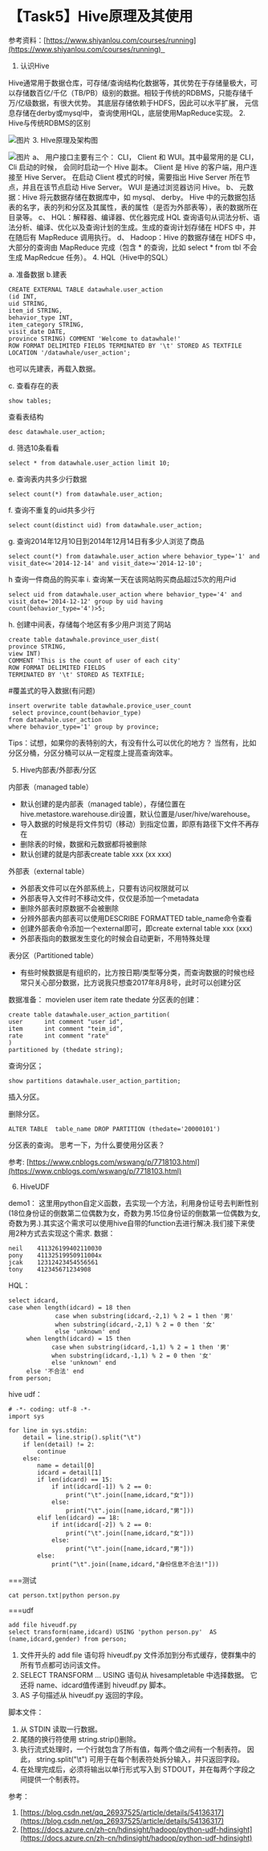 # 【Task5】Hive原理及其使用
参考资料：[https://www.shiyanlou.com/courses/running](https://www.shiyanlou.com/courses/running)  
1. 认识Hive 

Hive通常用于数据仓库，可存储/查询结构化数据等，其优势在于存储量极大，可以存储数百亿/千亿（TB/PB）级别的数据。相较于传统的RDBMS，只能存储千万/亿级数据，有很大优势。
其底层存储依赖于HDFS，因此可以水平扩展，
元信息存储在derby或mysql中，
查询使用HQL，底层使用MapReduce实现。
2. Hive与传统RDBMS的区别

![图片](https://uploader.shimo.im/f/oDAkyhkq53QNPfmS.png!thumbnail)
3. HIve原理及架构图

![图片](https://uploader.shimo.im/f/HabOpjzJvqogI6mr.png!thumbnail)
a、 用户接口主要有三个： CLI， Client 和 WUI。其中最常用的是 CLI， Cli 启动的时候，
会同时启动一个 Hive 副本。 Client 是 Hive 的客户端，用户连接至 Hive Server。
在启动 Client 模式的时候，需要指出 Hive Server 所在节点，并且在该节点启动 Hive
Server。 WUI 是通过浏览器访问 Hive。
b、 元数据：Hive 将元数据存储在数据库中，如 mysql、 derby。 Hive 中的元数据包括表的名字，表的列和分区及其属性，表的属性（是否为外部表等），表的数据所在目录等。
c、 HQL：解释器、编译器、优化器完成 HQL 查询语句从词法分析、语法分析、编译、优化以及查询计划的生成。生成的查询计划存储在 HDFS 中，并在随后有 MapReduce 调用执行。
d、 Hadoop：Hive 的数据存储在 HDFS 中，大部分的查询由 MapReduce 完成（包含 * 的查询，比如 select * from tbl 不会生成 MapRedcue 任务）。
4. HQL（Hive中的SQL）

a. 准备数据
b.建表
```
CREATE EXTERNAL TABLE datawhale.user_action
(id INT,
uid STRING,
item_id STRING,
behavior_type INT,
item_category STRING,
visit_date DATE,
province STRING) COMMENT 'Welcome to datawhale!' 
ROW FORMAT DELIMITED FIELDS TERMINATED BY '\t' STORED AS TEXTFILE LOCATION '/datawhale/user_action';
```
也可以先建表，再载入数据。

c. 查看存在的表
```
show tables;
```
查看表结构
```
desc datawhale.user_action;
```
d. 筛选10条看看
```
select * from datawhale.user_action limit 10;
```
e. 查询表内共多少行数据
```
select count(*) from datawhale.user_action;
```
f. 查询不重复的uid共多少行
```
select count(distinct uid) from datawhale.user_action;
```
g. 查询2014年12月10日到2014年12月14日有多少人浏览了商品
```
select count(*) from datawhale.user_action where behavior_type='1' and visit_date<='2014-12-14' and visit_date>='2014-12-10';
```
h 查询一件商品的购买率
i. 查询某一天在该网站购买商品超过5次的用户id
```
select uid from datawhale.user_action where behavior_type='4' and visit_date='2014-12-12' group by uid having count(behavior_type='4')>5;
```
h. 创建中间表，存储每个地区有多少用户浏览了网站
```
create table datawhale.province_user_dist(
province STRING,
view INT) 
COMMENT 'This is the count of user of each city' 
ROW FORMAT DELIMITED FIELDS 
TERMINATED BY '\t' STORED AS TEXTFILE;
```
#覆盖式的导入数据(有问题)
```
insert overwrite table datawhale.provice_user_count
 select province,count(behavior_type)
from datawhale.user_action 
where behavior_type='1' group by province;
```
Tips：试想，如果你的表特别的大，有没有什么可以优化的地方？
当然有，比如分区分桶，分区分桶可以从一定程度上提高查询效率。

5. Hive内部表/外部表/分区

内部表（managed table）
* 默认创建的是内部表（managed table），存储位置在hive.metastore.warehouse.dir设置，默认位置是/user/hive/warehouse。
* 导入数据的时候是将文件剪切（移动）到指定位置，即原有路径下文件不再存在
* 删除表的时候，数据和元数据都将被删除
* 默认创建的就是内部表create table xxx (xx xxx)

外部表（external table）
* 外部表文件可以在外部系统上，只要有访问权限就可以
* 外部表导入文件时不移动文件，仅仅是添加一个metadata
* 删除外部表时原数据不会被删除
* 分辨外部表内部表可以使用DESCRIBE FORMATTED table_name命令查看
* 创建外部表命令添加一个external即可，即create external table xxx (xxx)
* 外部表指向的数据发生变化的时候会自动更新，不用特殊处理

表分区（Partitioned table）
* 有些时候数据是有组织的，比方按日期/类型等分类，而查询数据的时候也经常只关心部分数据，比方说我只想查2017年8月8号，此时可以创建分区

数据准备：
movielen
user item rate thedate
分区表的创建：
```
create table datawhale.user_action_partition(
user      int comment "user id",
item      int comment "teim_id",
rate      int comment "rate"    
)
partitioned by (thedate string);
```
查询分区；
```
show partitions datawhale.user_action_partition;
```
插入分区。

删除分区。
```
ALTER TABLE  table_name DROP PARTITION (thedate='20000101')
```
分区表的查询。
思考一下，为什么要使用分区表？

参考:
[https://www.cnblogs.com/wswang/p/7718103.html](https://www.cnblogs.com/wswang/p/7718103.html)

6. HiveUDF

demo1：
这里用python自定义函数，去实现一个方法，利用身份证号去判断性别(18位身份证的倒数第二位偶数为女，奇数为男.15位身份证的倒数第一位偶数为女,奇数为男.).其实这个需求可以使用hive自带的function去进行解决.我们接下来使用2种方式去实现这个需求.
数据：
```
neil    411326199402110030
pony    41132519950911004x
jcak    12312423454556561
tony    412345671234908
```
HQL：
```
select idcard,
case when length(idcard) = 18 then
             case when substring(idcard,-2,1) % 2 = 1 then '男' 
             when substring(idcard,-2,1) % 2 = 0 then '女' 
             else 'unknown' end 
     when length(idcard) = 15 then 
            case when substring(idcard,-1,1) % 2 = 1 then '男'
            when substring(idcard,-1,1) % 2 = 0 then '女'
            else 'unknown' end
     else '不合法' end 
from person;
```
hive udf：
```
# -*- coding: utf-8 -*-
import sys

for line in sys.stdin:
    detail = line.strip().split("\t")
    if len(detail) != 2:
        continue
    else:
        name = detail[0]
        idcard = detail[1]
        if len(idcard) == 15:
            if int(idcard[-1]) % 2 == 0:
                print("\t".join([name,idcard,"女"]))
            else:
                print("\t".join([name,idcard,"男"]))
        elif len(idcard) == 18:
            if int(idcard[-2]) % 2 == 0:
                print("\t".join([name,idcard,"女"]))
            else:
                print("\t".join([name,idcard,"男"]))
        else:
            print("\t".join([name,idcard,"身份信息不合法!"]))
```

===测试
```
cat person.txt|python person.py
```
===udf
```
add file hiveudf.py
select transform(name,idcard) USING 'python person.py'  AS (name,idcard,gender) from person;
```

1. 文件开头的 add file 语句将 hiveudf.py 文件添加到分布式缓存，使群集中的所有节点都可访问该文件。
2. SELECT TRANSFORM ... USING 语句从 hivesampletable 中选择数据。 它还将 name、idcard值传递到 hiveudf.py 脚本。
3. AS 子句描述从 hiveudf.py 返回的字段。

脚本文件：
1. 从 STDIN 读取一行数据。
2. 尾随的换行符使用 string.strip()删除。
3. 执行流式处理时，一个行就包含了所有值，每两个值之间有一个制表符。 因此， string.split("\t") 可用于在每个制表符处拆分输入，并只返回字段。
4. 在处理完成后，必须将输出以单行形式写入到 STDOUT，并在每两个字段之间提供一个制表符。



参考：
1. [https://blog.csdn.net/qq_26937525/article/details/54136317](https://blog.csdn.net/qq_26937525/article/details/54136317)
2. [https://docs.azure.cn/zh-cn/hdinsight/hadoop/python-udf-hdinsight](https://docs.azure.cn/zh-cn/hdinsight/hadoop/python-udf-hdinsight)